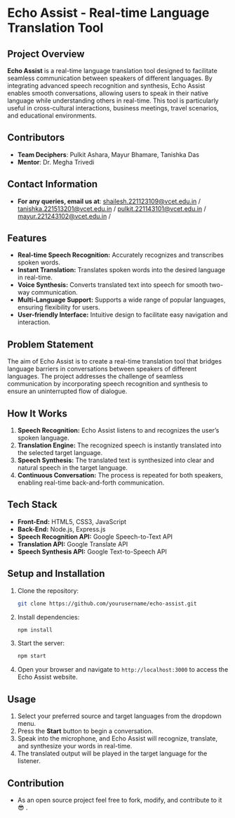 # Echo Assist - Real-time Language Translation Tool

## Project Overview
**Echo Assist** is a real-time language translation tool designed to facilitate seamless communication between speakers of different languages. By integrating advanced speech recognition and synthesis, Echo Assist enables smooth conversations, allowing users to speak in their native language while understanding others in real-time. This tool is particularly useful in cross-cultural interactions, business meetings, travel scenarios, and educational environments.

## Contributors
- **Team Deciphers**: Pulkit Ashara, Mayur Bhamare, Tanishka Das
- **Mentor**: Dr. Megha Trivedi


## Contact Information
   - **For any queries, email us at**: shailesh.221123109@vcet.edu.in / tanishka.221513201@vcet.edu.in / pulkit.221143101@vcet.edu.in / mayur.221243102@vcet.edu.in /  

## Features
- **Real-time Speech Recognition:** Accurately recognizes and transcribes spoken words.
- **Instant Translation:** Translates spoken words into the desired language in real-time.
- **Voice Synthesis:** Converts translated text into speech for smooth two-way communication.
- **Multi-Language Support:** Supports a wide range of popular languages, ensuring flexibility for users.
- **User-friendly Interface:** Intuitive design to facilitate easy navigation and interaction.

## Problem Statement
The aim of Echo Assist is to create a real-time translation tool that bridges language barriers in conversations between speakers of different languages. The project addresses the challenge of seamless communication by incorporating speech recognition and synthesis to ensure an uninterrupted flow of dialogue.

## How It Works
1. **Speech Recognition:** Echo Assist listens to and recognizes the user’s spoken language.
2. **Translation Engine:** The recognized speech is instantly translated into the selected target language.
3. **Speech Synthesis:** The translated text is synthesized into clear and natural speech in the target language.
4. **Continuous Conversation:** The process is repeated for both speakers, enabling real-time back-and-forth communication.

## Tech Stack
- **Front-End:** HTML5, CSS3, JavaScript
- **Back-End:** Node.js, Express.js
- **Speech Recognition API:** Google Speech-to-Text API
- **Translation API:** Google Translate API
- **Speech Synthesis API:** Google Text-to-Speech API

## Setup and Installation
1. Clone the repository:
   ```bash
   git clone https://github.com/yourusername/echo-assist.git
   ```
2. Install dependencies:
   ```bash
   npm install
   ```

3. Start the server:
   ```bash
   npm start
   ```
4. Open your browser and navigate to `http://localhost:3000` to access the Echo Assist website.

## Usage
1. Select your preferred source and target languages from the dropdown menu.
2. Press the **Start** button to begin a conversation.
3. Speak into the microphone, and Echo Assist will recognize, translate, and synthesize your words in real-time.
4. The translated output will be played in the target language for the listener.

## Contribution

   - As an open source project feel free to fork, modify, and contribute to it 😎 .

